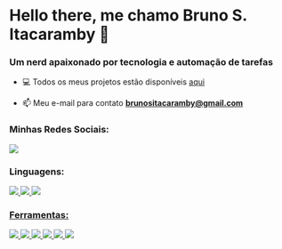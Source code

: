 <h1>Hello there, me chamo Bruno S. Itacaramby 🖖</h1>
<h3>Um nerd apaixonado por tecnologia e automação de tarefas</h3>

- 💻 Todos os meus projetos estão disponíveis [aqui](https://github.com/BrunoItacaramby?tab=repositories)

- 📫 Meu e-mail para contato **brunositacaramby@gmail.com**

<h3 align="left">Minhas Redes Sociais:</h3>
<a href="https://www.linkedin.com/in/bruno-itacaramby-1397b01a8/"> <img src="https://img.shields.io/badge/LinkedIn-0077B5?style=for-the-badge&logo=linkedin&logoColor=white" /></a>

<h3 align="left">Linguagens:</h3>
<div>
  <a href="https://nodejs.org"> <img src="https://img.shields.io/badge/JavaScript-yellow?style=for-the-badge&logo=JavaScript&logoColor=white" />
    <a href="https://nodejs.org"> <img src="https://img.shields.io/badge/CSS-blue?style=for-the-badge&logo=CSS3&logoColor=white" />
      <a href="https://nodejs.org"> <img src="https://img.shields.io/badge/HTML-orange?style=for-the-badge&logo=HTML5&logoColor=white" />
</div>

<h3 align="left">Ferramentas:</h3>
<div>
  <a href="https://www.notion.so/"> <img src="https://img.shields.io/badge/Notion-F29D0C?style=for-the-badge&logo=firebase&logoColor=white" />
  <a href="https://www.autohotkey.com/"> <img src="https://img.shields.io/badge/AutoHotkey-0052CC?style=for-the-badge&logo=firebase&logoColor=white" />
  <a href="https://www.mongodb.com/"> <img src="https://img.shields.io/badge/MongoDB-16C621?style=for-the-badge&logo=firebase&logoColor=white" />
  <a href="https://code.visualstudio.com/"> <img src="https://img.shields.io/badge/Visual_Studio_Code-0078D4?style=for-the-badge&logo=firebase&logoColor=white" />
    <a href="https://git-scm.com/"> <img src="https://img.shields.io/badge/GIT-gray?style=for-the-badge&logo=firebase&logoColor=white" />
      <a href="https://github.com/"> <img src="https://img.shields.io/badge/GitHub-gray?style=for-the-badge&logo=firebase&logoColor=white" />
<!--   <a href="https://developer.apple.com/xcode/"> <img src="https://img.shields.io/badge/Xcode-007ACC?style=for-the-badge&logo=firebase&logoColor=white" /> -->
</div>
